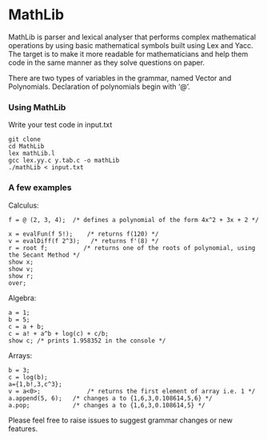 # MathLib

MathLib is parser and lexical analyser that performs complex mathematical operations by using basic mathematical symbols built using Lex and Yacc. The target is to make it more readable for mathematicians and help them code in the same manner as they solve questions on paper. 

There are two types of variables in the grammar, named Vector and Polynomials. Declaration of polynomials begin with ‘@’.

### Using MathLib

Write your test code in input.txt

`git clone ` \
`cd MathLib` \
`lex mathLib.l` \
`gcc lex.yy.c y.tab.c -o mathLib` \
`./mathLib < input.txt`

### A few examples

Calculus:
```
f = @ (2, 3, 4);  /* defines a polynomial of the form 4x^2 + 3x + 2 */

x = evalFun(f 5!);    /* returns f(120) */
v = evalDiff(f 2^3);   /* returns f'(8) */
r = root f;          /* returns one of the roots of polynomial, using the Secant Method */
show x;
show v;
show r;
over;
```


Algebra:
```
a = 1;
b = 5;
c = a + b;
c = a! + a^b + log(c) + c/b;
show c; /* prints 1.958352 in the console */
```

Arrays:
```
b = 3;
c = log(b);
a={1,b!,3,c^3};
v = a<0>;             /* returns the first element of array i.e. 1 */
a.append(5, 6);   /* changes a to {1,6,3,0.108614,5,6} */
a.pop;            /* changes a to {1,6,3,0.108614,5} */
```

Please feel free to raise issues to suggest grammar changes or new features.










